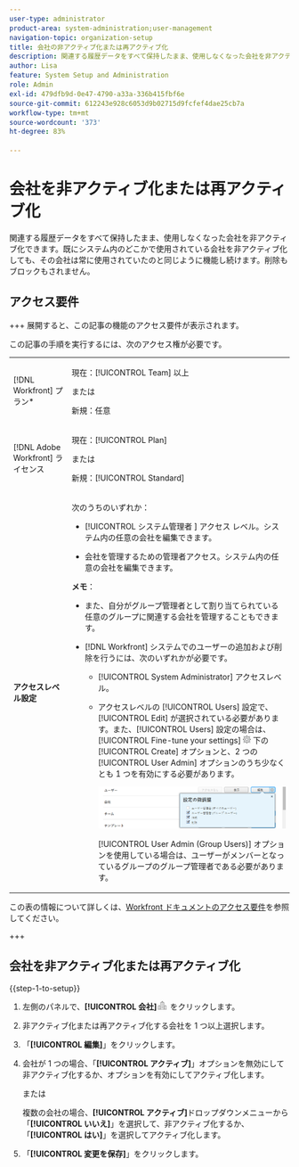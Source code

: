 ```yaml
---
user-type: administrator
product-area: system-administration;user-management
navigation-topic: organization-setup
title: 会社の非アクティブ化または再アクティブ化
description: 関連する履歴データをすべて保持したまま、使用しなくなった会社を非アクティブ化できます。既にシステム内のどこかで使用されている会社を非アクティブ化しても、その会社は常に使用されていたのと同じように機能し続けます。削除もブロックもされません。
author: Lisa
feature: System Setup and Administration
role: Admin
exl-id: 479dfb9d-0e47-4790-a33a-336b415fbf6e
source-git-commit: 612243e928c6053d9b02715d9fcfef4dae25cb7a
workflow-type: tm+mt
source-wordcount: '373'
ht-degree: 83%

---
```


# 会社を非アクティブ化または再アクティブ化

関連する履歴データをすべて保持したまま、使用しなくなった会社を非アクティブ化できます。既にシステム内のどこかで使用されている会社を非アクティブ化しても、その会社は常に使用されていたのと同じように機能し続けます。削除もブロックもされません。

## アクセス要件

+++ 展開すると、この記事の機能のアクセス要件が表示されます。

この記事の手順を実行するには、次のアクセス権が必要です。

<table style="table-layout:auto">
 <tbody> 
  <tr> 
   <td role="rowheader"> <p>[!DNL Workfront] プラン*</p> </td> 
   <td><p>現在：[!UICONTROL Team] 以上</p>
   <p>または</p>
   <p>新規：任意</p>
   </td> 
  </tr> 
  <tr> 
   <td role="rowheader"> <p>[!DNL Adobe Workfront] ライセンス</p> </td> 
   <td><p>現在：[!UICONTROL Plan]</p>
   <p>または</p>
   <p>新規：[!UICONTROL Standard]</p>
   </td> 
  </tr>
  <tr data-mc-conditions=""> 
   <td role="rowheader"><strong>アクセスレベル設定</strong> </td> 
   <td> <p>次のうちのいずれか：</p> 
    <ul> 
     <li> <p>[!UICONTROL システム管理者 &#x200B;] アクセス レベル。システム内の任意の会社を編集できます。</p> </li> 
     <li> <p>会社を管理するための管理者アクセス。システム内の任意の会社を編集できます。</p> </li> 
    </ul> <p><b>メモ</b>：  
     <ul> 
      <li> <p>また、自分がグループ管理者として割り当てられている任意のグループに関連する会社を管理することもできます。</p> </li> 
      <li> <p>[!DNL Workfront] システムでのユーザーの追加および削除を行うには、次のいずれかが必要です。</p> 
       <ul> 
        <li> <p>[!UICONTROL System Administrator] アクセスレベル。</p> </li> 
        <li> <p>アクセスレベルの [!UICONTROL Users] 設定で、[!UICONTROL Edit] が選択されている必要があります。また、[!UICONTROL Users] 設定の場合は、[!UICONTROL Fine-tune your settings] <img src="assets/gear-icon-in-access-levels.png"> 下の [!UICONTROL Create] オプションと、2 つの [!UICONTROL User Admin] オプションのうち少なくとも 1 つを有効にする必要があります。 </p> <p> <img src="assets/access-req-users.png"> </p> <p>[!UICONTROL User Admin (Group Users)] オプションを使用している場合は、ユーザーがメンバーとなっているグループのグループ管理者である必要があります。</p> </li> 
       </ul>
       </li> 
     </ul> </p> </td> 
  </tr> 
 </tbody> 
</table>

この表の情報について詳しくは、[Workfront ドキュメントのアクセス要件](/help/quicksilver/administration-and-setup/add-users/access-levels-and-object-permissions/access-level-requirements-in-documentation.md)を参照してください。

+++

## 会社を非アクティブ化または再アクティブ化

{{step-1-to-setup}}

1. 左側のパネルで、**[!UICONTROL 会社]**![ 会社アイコン ](assets/companies-icon-left-panel.png) をクリックします。

1. 非アクティブ化または再アクティブ化する会社を 1 つ以上選択します。
1. 「**[!UICONTROL 編集]**」をクリックします。
1. 会社が 1 つの場合、「**[!UICONTROL アクティブ]**」オプションを無効にして非アクティブ化するか、オプションを有効にしてアクティブ化します。

   または

   複数の会社の場合、**[!UICONTROL アクティブ]**&#x200B;ドロップダウンメニューから「**[!UICONTROL いいえ]**」を選択して、非アクティブ化するか、「**[!UICONTROL はい]**」を選択してアクティブ化します。

1. 「**[!UICONTROL 変更を保存]**」をクリックします。
